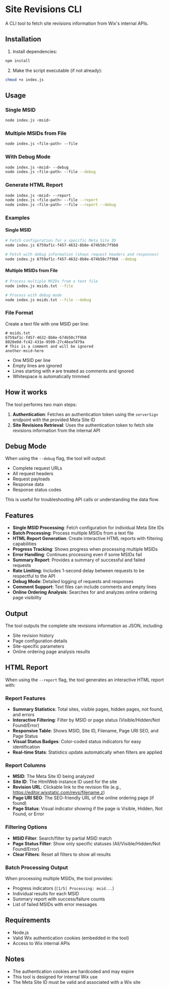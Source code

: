 # Site Revisions CLI

A CLI tool to fetch site revisions information from Wix's internal APIs.

## Installation

1. Install dependencies:
```bash
npm install
```

2. Make the script executable (if not already):
```bash
chmod +x index.js
```

## Usage

### Single MSID
```bash
node index.js <msid>
```

### Multiple MSIDs from File
```bash
node index.js <file-path> --file
```

### With Debug Mode
```bash
node index.js <msid> --debug
node index.js <file-path> --file --debug
```

### Generate HTML Report
```bash
node index.js <msid> --report
node index.js <file-path> --file --report
node index.js <file-path> --file --report --debug
```

### Examples

#### Single MSID
```bash
# Fetch configuration for a specific Meta Site ID
node index.js 6759af1c-f457-4632-8b8e-674b50c7f9b8

# Fetch with debug information (shows request headers and responses)
node index.js 6759af1c-f457-4632-8b8e-674b50c7f9b8 --debug
```

#### Multiple MSIDs from File
```bash
# Process multiple MSIDs from a text file
node index.js msids.txt --file

# Process with debug mode
node index.js msids.txt --file --debug
```

### File Format

Create a text file with one MSID per line:

```
# msids.txt
6759af1c-f457-4632-8b8e-674b50c7f9b8
8020e0d-fc42-431e-9599-27c46eaf879a
# This is a comment and will be ignored
another-msid-here
```

- One MSID per line
- Empty lines are ignored
- Lines starting with `#` are treated as comments and ignored
- Whitespace is automatically trimmed

## How it works

The tool performs two main steps:

1. **Authentication**: Fetches an authentication token using the `serverSign` endpoint with the provided Meta Site ID
2. **Site Revisions Retrieval**: Uses the authentication token to fetch site revisions information from the internal API

## Debug Mode

When using the `--debug` flag, the tool will output:
- Complete request URLs
- All request headers
- Request payloads
- Response data
- Response status codes

This is useful for troubleshooting API calls or understanding the data flow.

## Features

- **Single MSID Processing**: Fetch configuration for individual Meta Site IDs
- **Batch Processing**: Process multiple MSIDs from a text file
- **HTML Report Generation**: Create interactive HTML reports with filtering capabilities
- **Progress Tracking**: Shows progress when processing multiple MSIDs
- **Error Handling**: Continues processing even if some MSIDs fail
- **Summary Report**: Provides a summary of successful and failed requests
- **Rate Limiting**: Includes 1-second delay between requests to be respectful to the API
- **Debug Mode**: Detailed logging of requests and responses
- **Comment Support**: Text files can include comments and empty lines
- **Online Ordering Analysis**: Searches for and analyzes online ordering page visibility

## Output

The tool outputs the complete site revisions information as JSON, including:
- Site revision history
- Page configuration details
- Site-specific parameters
- Online ordering page analysis results

## HTML Report

When using the `--report` flag, the tool generates an interactive HTML report with:

### Report Features
- **Summary Statistics**: Total sites, visible pages, hidden pages, not found, and errors
- **Interactive Filtering**: Filter by MSID or page status (Visible/Hidden/Not Found/Error)
- **Responsive Table**: Shows MSID, Site ID, Filename, Page URI SEO, and Page Status
- **Visual Status Badges**: Color-coded status indicators for easy identification
- **Real-time Stats**: Statistics update automatically when filters are applied

### Report Columns
- **MSID**: The Meta Site ID being analyzed
- **Site ID**: The HtmlWeb instance ID used for the site
- **Revision URL**: Clickable link to the revision file (e.g., https://editor.wixstatic.com/revs/filename.z)
- **Page URI SEO**: The SEO-friendly URL of the online ordering page (if found)
- **Page Status**: Visual indicator showing if the page is Visible, Hidden, Not Found, or Error

### Filtering Options
- **MSID Filter**: Search/filter by partial MSID match
- **Page Status Filter**: Show only specific statuses (All/Visible/Hidden/Not Found/Error)
- **Clear Filters**: Reset all filters to show all results

### Batch Processing Output

When processing multiple MSIDs, the tool provides:
- Progress indicators (`[1/5] Processing: msid...`)
- Individual results for each MSID
- Summary report with success/failure counts
- List of failed MSIDs with error messages

## Requirements

- Node.js
- Valid Wix authentication cookies (embedded in the tool)
- Access to Wix internal APIs

## Notes

- The authentication cookies are hardcoded and may expire
- This tool is designed for internal Wix use
- The Meta Site ID must be valid and associated with a Wix site